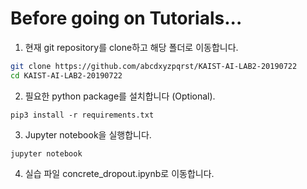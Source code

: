 # Before going on Tutorials...

1. 현재 git repository를 clone하고 해당 폴더로 이동합니다.

```bash
git clone https://github.com/abcdxyzpqrst/KAIST-AI-LAB2-20190722
cd KAIST-AI-LAB2-20190722
```

2. 필요한 python package를 설치합니다 (Optional).

```
pip3 install -r requirements.txt
```

3. Jupyter notebook을 실행합니다.

```
jupyter notebook
```

4. 실습 파일 concrete_dropout.ipynb로 이동합니다.
